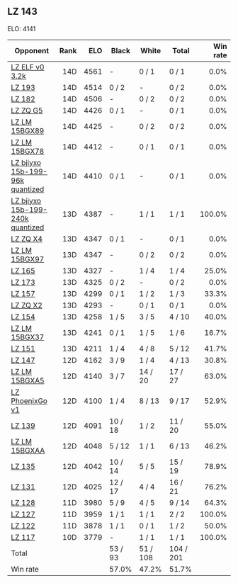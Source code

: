 ## LZ 143 ##

ELO: 4141

Opponent | Rank | ELO | Black | White | Total | Win rate
---------|-----:|----:|-------|-------|-------|-------:
[LZ ELF v0 3.2k](LZ%20ELF%20v0%203.2k.md) | 14D | 4561 | - | 0 / 1 | 0 / 1 | 0.0%
[LZ 193](LZ%20193.md) | 14D | 4514 | 0 / 2 | - | 0 / 2 | 0.0%
[LZ 182](LZ%20182.md) | 14D | 4506 | - | 0 / 2 | 0 / 2 | 0.0%
[LZ ZQ G5](LZ%20ZQ%20G5.md) | 14D | 4426 | 0 / 1 | - | 0 / 1 | 0.0%
[LZ LM 15BGX89](LZ%20LM%2015BGX89.md) | 14D | 4425 | - | 0 / 2 | 0 / 2 | 0.0%
[LZ LM 15BGX78](LZ%20LM%2015BGX78.md) | 14D | 4412 | - | 0 / 1 | 0 / 1 | 0.0%
[LZ bjiyxo 15b-199-96k quantized](LZ%20bjiyxo%2015b-199-96k%20quantized.md) | 14D | 4410 | 0 / 1 | - | 0 / 1 | 0.0%
[LZ bjiyxo 15b-199-240k quantized](LZ%20bjiyxo%2015b-199-240k%20quantized.md) | 13D | 4387 | - | 1 / 1 | 1 / 1 | 100.0%
[LZ ZQ X4](LZ%20ZQ%20X4.md) | 13D | 4347 | 0 / 1 | - | 0 / 1 | 0.0%
[LZ LM 15BGX97](LZ%20LM%2015BGX97.md) | 13D | 4347 | - | 0 / 2 | 0 / 2 | 0.0%
[LZ 165](LZ%20165.md) | 13D | 4327 | - | 1 / 4 | 1 / 4 | 25.0%
[LZ 173](LZ%20173.md) | 13D | 4325 | 0 / 2 | - | 0 / 2 | 0.0%
[LZ 157](LZ%20157.md) | 13D | 4299 | 0 / 1 | 1 / 2 | 1 / 3 | 33.3%
[LZ ZQ X2](LZ%20ZQ%20X2.md) | 13D | 4293 | - | 0 / 1 | 0 / 1 | 0.0%
[LZ 154](LZ%20154.md) | 13D | 4258 | 1 / 5 | 3 / 5 | 4 / 10 | 40.0%
[LZ LM 15BGX37](LZ%20LM%2015BGX37.md) | 13D | 4241 | 0 / 1 | 1 / 5 | 1 / 6 | 16.7%
[LZ 151](LZ%20151.md) | 13D | 4211 | 1 / 4 | 4 / 8 | 5 / 12 | 41.7%
[LZ 147](LZ%20147.md) | 12D | 4162 | 3 / 9 | 1 / 4 | 4 / 13 | 30.8%
[LZ LM 15BGXA5](LZ%20LM%2015BGXA5.md) | 12D | 4140 | 3 / 7 | 14 / 20 | 17 / 27 | 63.0%
[LZ PhoenixGo v1](LZ%20PhoenixGo%20v1.md) | 12D | 4100 | 1 / 4 | 8 / 13 | 9 / 17 | 52.9%
[LZ 139](LZ%20139.md) | 12D | 4091 | 10 / 18 | 1 / 2 | 11 / 20 | 55.0%
[LZ LM 15BGXAA](LZ%20LM%2015BGXAA.md) | 12D | 4048 | 5 / 12 | 1 / 1 | 6 / 13 | 46.2%
[LZ 135](LZ%20135.md) | 12D | 4042 | 10 / 14 | 5 / 5 | 15 / 19 | 78.9%
[LZ 131](LZ%20131.md) | 12D | 4025 | 12 / 17 | 4 / 4 | 16 / 21 | 76.2%
[LZ 128](LZ%20128.md) | 11D | 3980 | 5 / 9 | 4 / 5 | 9 / 14 | 64.3%
[LZ 127](LZ%20127.md) | 11D | 3959 | 1 / 1 | 1 / 1 | 2 / 2 | 100.0%
[LZ 122](LZ%20122.md) | 11D | 3878 | 1 / 1 | 0 / 1 | 1 / 2 | 50.0%
[LZ 117](LZ%20117.md) | 10D | 3779 | - | 1 / 1 | 1 / 1 | 100.0%
Total | | | 53 / 93 | 51 / 108 | 104 / 201 | 
Win rate| | | 57.0% | 47.2% | 51.7% | 
